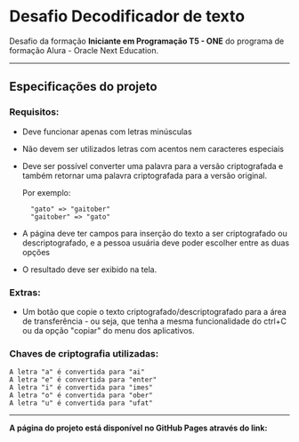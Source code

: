 # Desafio Decodificador de texto

Desafio da formação **Iniciante em Programação T5 - ONE** do programa de formação Alura - Oracle Next Education.

---

## Especificações do projeto

### Requisitos:

- Deve funcionar apenas com letras minúsculas
- Não devem ser utilizados letras com acentos nem caracteres especiais
- Deve ser possível converter uma palavra para a versão criptografada e também retornar uma palavra criptografada para a versão original.

  Por exemplo:

        "gato" => "gaitober"
        "gaitober" => "gato"

- A página deve ter campos para inserção do texto a ser criptografado ou descriptografado, e a pessoa usuária deve poder escolher entre as duas opções
- O resultado deve ser exibido na tela.

### Extras:

- Um botão que copie o texto criptografado/descriptografado para a área de transferência - ou seja, que tenha a mesma funcionalidade do ctrl+C ou da opção "copiar" do menu dos aplicativos.

### Chaves de criptografia utilizadas:

    A letra "a" é convertida para "ai"
    A letra "e" é convertida para "enter"
    A letra "i" é convertida para "imes"
    A letra "o" é convertida para "ober"
    A letra "u" é convertida para "ufat"

---

**A página do projeto está disponível no GitHub Pages através do link:** 
